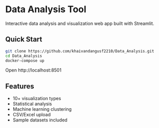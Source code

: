 # Data Analysis Tool

Interactive data analysis and visualization web app built with Streamlit.

## Quick Start

```bash
git clone https://github.com/khaivandangusf2210/Data_Analysis.git
cd Data_Analysis
docker-compose up
```

Open http://localhost:8501

## Features
- 10+ visualization types
- Statistical analysis
- Machine learning clustering  
- CSV/Excel upload
- Sample datasets included 